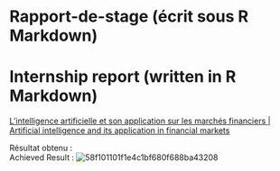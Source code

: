 # Rapport-de-stage (écrit sous R Markdown)  
# Internship report (written in R Markdown)

[L’intelligence artificielle et son application sur les marchés financiers | Artificial intelligence and its application in financial markets](https://github.com/Chase-Yi/Rapport-de-stage/blob/main/Rapport%20de%20stage%20M2%20IREF%20FQA_CHEN%20Yipeng.pdf)

Résultat obtenu :  
Achieved Result :
![58f101101f1e4c1bf680f688ba43208](https://user-images.githubusercontent.com/108339903/198137713-f66c40f7-44f7-4cf9-9c54-8b833f715dab.jpg)
